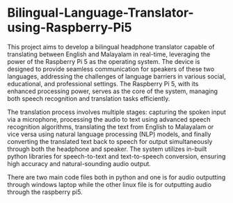# Bilingual-Language-Translator-using-Raspberry-Pi5
This project aims to develop a bilingual headphone translator capable of translating between English and Malayalam in real-time, leveraging the power of the Raspberry Pi 5 as the operating system. The device is designed to provide seamless communication for speakers of these two languages, addressing the challenges of language barriers in various social, educational, and professional settings. The Raspberry Pi 5, with its enhanced processing power, serves as the core of the system, managing both speech recognition and translation tasks efficiently.


The translation process involves multiple stages: capturing the spoken input via a microphone, processing the audio to text using advanced speech recognition algorithms, translating the text from English to Malayalam or vice versa using natural language processing (NLP) models, and finally converting the translated text back to speech for output simultaneously through both the headphone and speaker. The system utilizes in-built python libraries for speech-to-text and text-to-speech conversion, ensuring high accuracy and natural-sounding audio output.


There are two main code files both in python and one is for audio outputting through windows laptop while the other linux file is for outputting audio through the raspberry pi5.
